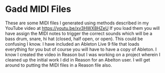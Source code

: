 # Gadd MIDI Files

These are some MIDI files I generated using methods described in my YouTube video at https://youtu.be/xv3HWX8HZeU If you load them you will have assign the MIDI notes to trigger the correct sounds which will be a bass drum, snare, hi hat (closed, half open, or open). This could be confusing I know. I have included an Ableton Live 9 file that loads everything for you but of course you will have to have a copy of Ableton. I know I created the video in Reason but I was working on a project wherein I cleaned up the initial work I did in Reason for an Abelton user. I will get around to putting the MIDI files in a Reason file also. 
